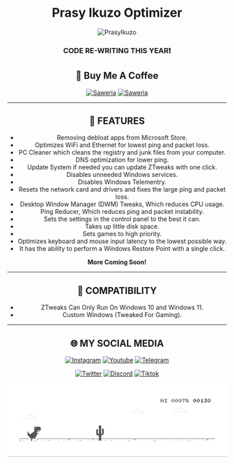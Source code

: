 **<div align="center"><h1>Prasy Ikuzo Optimizer</h1>**

![PrasyIkuzo](https://github.com/PrasyIkuzo/PrasyIkuzo-Optimizer/blob/main/images/preview.png)

<div align="center"><h3>CODE RE-WRITING THIS YEAR❗️</h3></div>

## 🍻 **Buy Me A Coffee**
<a href="https://saweria.co/PrasyIkuzo" target="_blank"><img
            src="https://img.shields.io/badge/Saweria-orange?style=for-the-badge&logoColor=white&logo=saweria"
            alt="Saweria"></a>
[![Saweria](https://img.shields.io/badge/Click--Here-white?style=for-the-badge&logo=saweria)](https://saweria.co/PrasyIkuzo)

___________________________________________________________________

## 🌟 **FEATURES**
- Removing debloat apps from Microsoft Store.
- Optimizes WiFi and Ethernet for lowest ping and packet loss.
- PC Cleaner which cleans the registry and junk files from your computer.
- DNS optimization for lower ping.
- Update System if needed you can update ZTweaks with one click.
- Disables unneeded Windows services.
- Disables Windows Telementry.
- Resets the network card and drivers and fixes the large ping and packet loss.
- Desktop Window Manager (DWM) Tweaks, Which reduces CPU usage.
- Ping Reducer, Which reduces ping and packet instability.
- Sets the settings in the control panel to the best it can.
- Takes up little disk space.
- Sets games to high priority.
- Optimizes keyboard and mouse input latency to the lowest possible way.
- It has the ability to perform a Windows Restore Point with a single click.

**More Coming Soon!**

___________________________________________________________________

## 💨 **COMPATIBILITY**
- ZTweaks Can Only Run On Windows 10 and Windows 11.
- Custom Windows (Tweaked For Gaming).

___________________________________________________________________

## 🌐 **MY SOCIAL MEDIA**
<p align=center>
    <a href="https://instagram.com/prasy_ikuzoreal" target="_blank"><img
            src="https://img.shields.io/badge/Instagram-%23E4405F?style=for-the-badge&logoColor=white&logo=instagram"
            alt="Instagram"></a>
    <a href="https://youtube.com/@prasyikuzo" target="_blank"><img
            src="https://img.shields.io/badge/Youtube-red?style=for-the-badge&logoColor=white&logo=youtube"
            alt="Youtube"></a>
    <a href="https://t.me/UserPrasy" target="_blank"><img
            src="https://img.shields.io/badge/Telegram-%232CA5E0?style=for-the-badge&logoColor=white&logo=telegram"
            alt="Telegram"></a>
<p align="center">
    <a href="https://x.com/prasyikuzo" target="_blank"><img
            src="https://img.shields.io/badge/Twitter-black?style=for-the-badge&logoColor=white&logo=X"
            alt="Twitter"></a>
    <a href="https://discord.gg/swd8nVaS3w" target="_blank"><img
            src="https://img.shields.io/badge/Discord-blue?style=for-the-badge&logoColor=white&logo=discord"
            alt="Discord"></a>
    <a href="https://tiktok.com/@prasy4ever" target="_blank"><img
            src="https://img.shields.io/badge/Tiktok-black?style=for-the-badge&logoColor=white&logo=tiktok"
            alt="Tiktok"></a>

![PrasyIkuzo](https://github.com/PrasyIkuzo/PrasyIkuzo/blob/main/Image/dino.gif)

